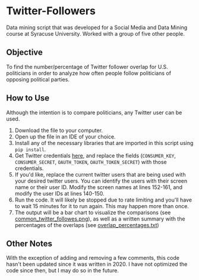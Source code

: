 # Twitter-Followers
Data mining script that was developed for a Social Media and Data Mining course at Syracuse University. Worked with a group of five other people.

## Objective
To find the number/percentage of Twitter follower overlap for U.S. politicians in order to analyze how often people follow politicians of opposing political parties.

## How to Use
Although the intention is to compare politicians, any Twitter user can be used.
1. Download the file to your computer.
2. Open up the file in an IDE of your choice.
3. Install any of the necessary libraries that are imported in this script using `pip install`.
4. Get Twitter credentials [here](https://developer.twitter.com/en/docs/authentication/oauth-1-0a/api-key-and-secret), and replace the fields (`CONSUMER_KEY`, `CONSUMER_SECRET`, `OAUTH_TOKEN`, `OAUTH_TOKEN_SECRET`) with those credentials.
5. If you'd like, replace the current twitter users that are being used with your desired twitter users. You can identify the users with their screen name or their user ID. Modify the screen names at lines 152-161, and modify the user IDs at lines 140-150.
6. Run the code. It will likely be stopped due to rate limiting and you'll have to wait 15 minutes for it to run again. This may happen more than once.
7. The output will be a bar chart to visualize the comparisons (see [common_twitter_followes.png](https://github.com/sharellcodes/Twitter-Followers/blob/main/common_twitter_followers.png)), as well as a written summary with the percentages of the overlaps (see [overlap_percentages.txt](https://github.com/sharellcodes/Twitter-Followers/blob/main/overlap_percentages.txt))

## Other Notes
With the exception of adding and removing a few comments, this code hasn't been updated since it was written in 2020. I have not optimized the code since then, but I may do so in the future.
